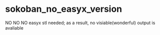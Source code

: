 # sokoban_no_easyx_version
NO NO NO easyx stl needed;
as a result, no visiable(wonderful) output is avaliable
